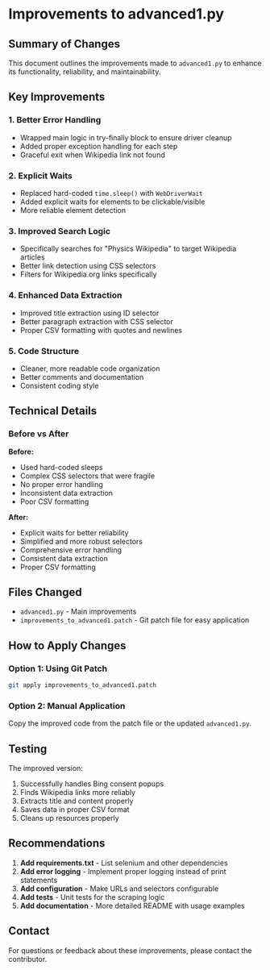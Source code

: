 # Improvements to advanced1.py

## Summary of Changes

This document outlines the improvements made to `advanced1.py` to enhance its functionality, reliability, and maintainability.

## Key Improvements

### 1. **Better Error Handling**
- Wrapped main logic in try-finally block to ensure driver cleanup
- Added proper exception handling for each step
- Graceful exit when Wikipedia link not found

### 2. **Explicit Waits**
- Replaced hard-coded `time.sleep()` with `WebDriverWait`
- Added explicit waits for elements to be clickable/visible
- More reliable element detection

### 3. **Improved Search Logic**
- Specifically searches for "Physics Wikipedia" to target Wikipedia articles
- Better link detection using CSS selectors
- Filters for Wikipedia.org links specifically

### 4. **Enhanced Data Extraction**
- Improved title extraction using ID selector
- Better paragraph extraction with CSS selector
- Proper CSV formatting with quotes and newlines

### 5. **Code Structure**
- Cleaner, more readable code organization
- Better comments and documentation
- Consistent coding style

## Technical Details

### Before vs After

**Before:**
- Used hard-coded sleeps
- Complex CSS selectors that were fragile
- No proper error handling
- Inconsistent data extraction
- Poor CSV formatting

**After:**
- Explicit waits for better reliability
- Simplified and more robust selectors
- Comprehensive error handling
- Consistent data extraction
- Proper CSV formatting

## Files Changed

- `advanced1.py` - Main improvements
- `improvements_to_advanced1.patch` - Git patch file for easy application

## How to Apply Changes

### Option 1: Using Git Patch
```bash
git apply improvements_to_advanced1.patch
```

### Option 2: Manual Application
Copy the improved code from the patch file or the updated `advanced1.py`.

## Testing

The improved version:
1. Successfully handles Bing consent popups
2. Finds Wikipedia links more reliably
3. Extracts title and content properly
4. Saves data in proper CSV format
5. Cleans up resources properly

## Recommendations

1. **Add requirements.txt** - List selenium and other dependencies
2. **Add error logging** - Implement proper logging instead of print statements
3. **Add configuration** - Make URLs and selectors configurable
4. **Add tests** - Unit tests for the scraping logic
5. **Add documentation** - More detailed README with usage examples

## Contact

For questions or feedback about these improvements, please contact the contributor. 